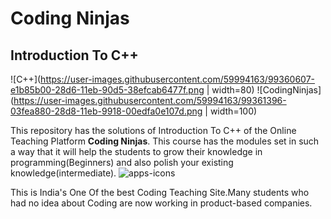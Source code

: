 # Coding Ninjas
## Introduction To C++

![C++](https://user-images.githubusercontent.com/59994163/99360607-e1b85b00-28d6-11eb-90d5-38efcab6477f.png | width=80)
![CodingNinjas](https://user-images.githubusercontent.com/59994163/99361396-03fea880-28d8-11eb-9918-00edfa0e107d.png | width=100)

This repository has the solutions of Introduction To C++ of the Online Teaching Platform <strong> Coding Ninjas</strong>.
This course has the modules set in such a way that it will help the students to grow their knowledge in programming(Beginners)
and also polish your existing knowledge(intermediate).
![apps-icons](https://user-images.githubusercontent.com/59994163/99361273-dc0f4500-28d7-11eb-83dd-6f81fc5ff299.png)

This is India's One Of the best Coding Teaching Site.Many students who had no idea about Coding are now working in product-based companies.

